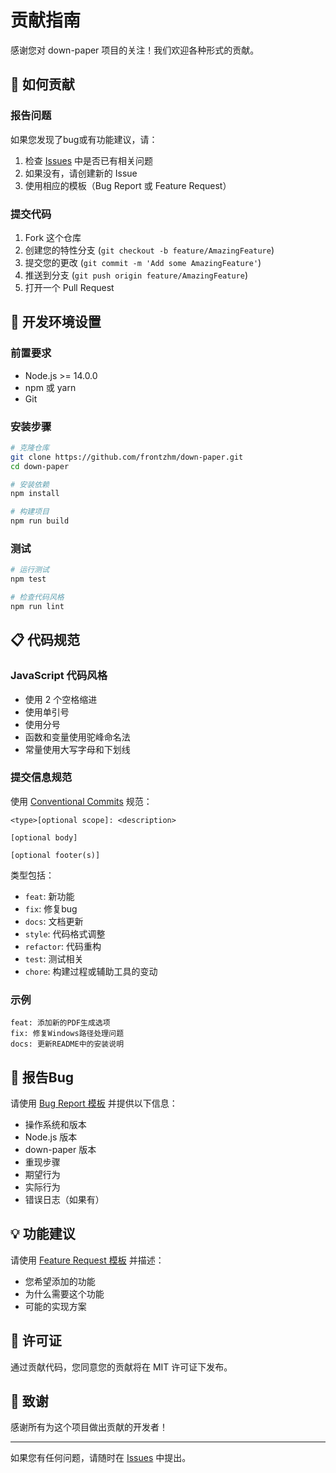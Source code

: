 # 贡献指南

感谢您对 down-paper 项目的关注！我们欢迎各种形式的贡献。

## 🚀 如何贡献

### 报告问题
如果您发现了bug或有功能建议，请：
1. 检查 [Issues](https://github.com/frontzhm/down-paper/issues) 中是否已有相关问题
2. 如果没有，请创建新的 Issue
3. 使用相应的模板（Bug Report 或 Feature Request）

### 提交代码
1. Fork 这个仓库
2. 创建您的特性分支 (`git checkout -b feature/AmazingFeature`)
3. 提交您的更改 (`git commit -m 'Add some AmazingFeature'`)
4. 推送到分支 (`git push origin feature/AmazingFeature`)
5. 打开一个 Pull Request

## 📝 开发环境设置

### 前置要求
- Node.js >= 14.0.0
- npm 或 yarn
- Git

### 安装步骤
```bash
# 克隆仓库
git clone https://github.com/frontzhm/down-paper.git
cd down-paper

# 安装依赖
npm install

# 构建项目
npm run build
```

### 测试
```bash
# 运行测试
npm test

# 检查代码风格
npm run lint
```

## 📋 代码规范

### JavaScript 代码风格
- 使用 2 个空格缩进
- 使用单引号
- 使用分号
- 函数和变量使用驼峰命名法
- 常量使用大写字母和下划线

### 提交信息规范
使用 [Conventional Commits](https://www.conventionalcommits.org/) 规范：

```
<type>[optional scope]: <description>

[optional body]

[optional footer(s)]
```

类型包括：
- `feat`: 新功能
- `fix`: 修复bug
- `docs`: 文档更新
- `style`: 代码格式调整
- `refactor`: 代码重构
- `test`: 测试相关
- `chore`: 构建过程或辅助工具的变动

### 示例
```
feat: 添加新的PDF生成选项
fix: 修复Windows路径处理问题
docs: 更新README中的安装说明
```

## 🐛 报告Bug

请使用 [Bug Report 模板](https://github.com/frontzhm/down-paper/issues/new?template=bug_report.md) 并提供以下信息：

- 操作系统和版本
- Node.js 版本
- down-paper 版本
- 重现步骤
- 期望行为
- 实际行为
- 错误日志（如果有）

## 💡 功能建议

请使用 [Feature Request 模板](https://github.com/frontzhm/down-paper/issues/new?template=feature_request.md) 并描述：

- 您希望添加的功能
- 为什么需要这个功能
- 可能的实现方案

## 📄 许可证

通过贡献代码，您同意您的贡献将在 MIT 许可证下发布。

## 🙏 致谢

感谢所有为这个项目做出贡献的开发者！

---

如果您有任何问题，请随时在 [Issues](https://github.com/frontzhm/down-paper/issues) 中提出。
